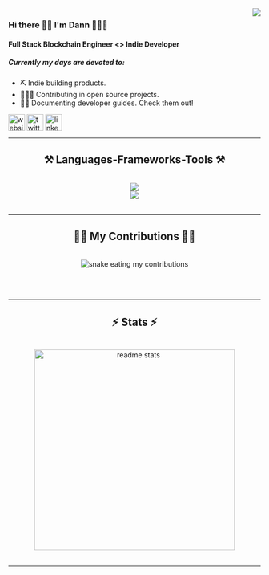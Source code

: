 <img align="right" src="https://visitor-badge.laobi.icu/badge?page_id=dannweeeee.dannweeeee" />

### Hi there 👋🏻 I'm Dann 🏄🏻‍♂️

#### Full Stack Blockchain Engineer <> Indie Developer

##### Currently my days are devoted to:
- ⛏️ Indie building products.
- 🏄🏻‍♂️ Contributing in open source projects.
- ✍🏼 Documenting developer guides. Check them out!
 
<p align="left">
    <a href="https://dannwee.xyz" target="blank"><img align="center" src="https://img.icons8.com/?size=100&id=2963&format=png&color=000000" alt="website" height="33" width="33" /></a>
    <a href="https://x.com/dannweeeee" target="blank"><img align="center" src="https://img.icons8.com/?size=100&id=phOKFKYpe00C&format=png&color=000000" alt="twitter" height="33" width="33" /></a>
    <a href="https://linkedin.com/in/dannwee" target="blank"><img align="center" src="https://img.icons8.com/?size=100&id=8808&format=png&color=000000" alt="linkedin" height="33" width="33" /></a>
</p>

 <hr/>
 
<h2 align="center">⚒️ Languages-Frameworks-Tools ⚒️</h2>
<br/>
<div align="center">
    <img src="https://skillicons.dev/icons?i=python,c,java,cpp,javascript,typescript,html,css,tailwind,threejs,solidity,rust" /><br>
    <img src="https://skillicons.dev/icons?i=nodejs,react,vite,nextjs,mysql,postgres,mongodb,remix,ipfs,figma,git,docker,kubernetes" />
</div>

<br/>
<hr/>

<div align="center">
  <h2>🏋🏻 My Contributions 🏋🏻</h2>
  <br>
  <img alt="snake eating my contributions" src="https://raw.githubusercontent.com/dannweeeee/dannweeeee/output/github-contribution-grid-snake.svg" />
  
  <br/><br/>
</div>

<hr/>

<h2 align="center">⚡ Stats ⚡</h2>
<br>
<div align=center>
  <img width=400 src="https://github-readme-stats-salesp07.vercel.app/api?username=dannweeeee&count_private=true&show_icons=true&theme=react&rank_icon=github&border_radius=10" alt="readme stats" />
  <br/>
</div>

<br/>
<hr/>
